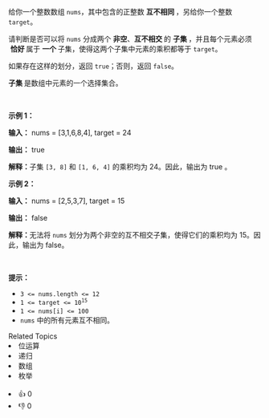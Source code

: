 <p>给你一个整数数组 <code>nums</code>，其中包含的正整数&nbsp;<strong>互不相同&nbsp;</strong>，另给你一个整数 <code>target</code>。</p>

<p>请判断是否可以将 <code>nums</code> 分成两个&nbsp;<strong>非空</strong>、<strong>互不相交&nbsp;</strong>的&nbsp;<strong>子集&nbsp;</strong>，并且每个元素必须 &nbsp;<strong>恰好 </strong>属于&nbsp;<strong>一个&nbsp;</strong>子集，使得这两个子集中元素的乘积都等于 <code>target</code>。</p>

<p>如果存在这样的划分，返回 <code>true</code>；否则，返回 <code>false</code>。</p>

<p><strong>子集&nbsp;</strong>是数组中元素的一个选择集合。</p>

<p>&nbsp;</p>

<p><strong class="example">示例 1：</strong></p>

<div class="example-block"> 
 <p><strong>输入：</strong> <span class="example-io">nums = [3,1,6,8,4], target = 24</span></p> 
</div>

<p><strong>输出：</strong> <span class="example-io">true</span></p>

<p><strong>解释：</strong>子集 <code>[3, 8]</code> 和 <code>[1, 6, 4]</code> 的乘积均为 24。因此，输出为 true 。</p>

<p><strong class="example">示例 2：</strong></p>

<div class="example-block"> 
 <p><strong>输入：</strong> <span class="example-io">nums = [2,5,3,7], target = 15</span></p> 
</div>

<p><strong>输出：</strong> <span class="example-io">false</span></p>

<p><strong>解释：</strong>无法将 <code>nums</code> 划分为两个非空的互不相交子集，使得它们的乘积均为 15。因此，输出为 false。</p>

<p>&nbsp;</p>

<p><strong>提示：</strong></p>

<ul> 
 <li><code>3 &lt;= nums.length &lt;= 12</code></li> 
 <li><code>1 &lt;= target &lt;= 10<sup>15</sup></code></li> 
 <li><code>1 &lt;= nums[i] &lt;= 100</code></li> 
 <li><code>nums</code> 中的所有元素互不相同。</li> 
</ul>

<div><div>Related Topics</div><div><li>位运算</li><li>递归</li><li>数组</li><li>枚举</li></div></div><br><div><li>👍 0</li><li>👎 0</li></div>